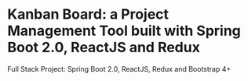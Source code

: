 # Kanban Board: a Project Management Tool built with Spring Boot 2.0, ReactJS and Redux

Full Stack Project: Spring Boot 2.0, ReactJS, Redux and Bootstrap 4+

